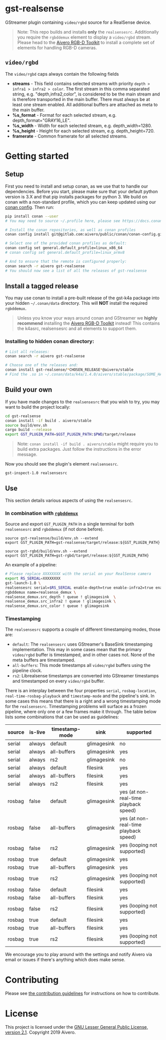 # gst-realsense

GStreamer plugin containing `video/rgbd` source for a RealSense device.

> Note: This repo builds and installs **only** the `realsensesrc`. Additionally you require the `rgbddemux` element to display a `video/rgbd` stream. Please head to the [Aivero RGB-D Toolkit](https://gitlab.com/aivero/public/aivero-rgbd-toolkit) to install a complete set of elements for handling RGB-D cameras.


## `video/rgbd`
The `video/rgbd` caps always contain the following fields
- **streams** - This field contains selected streams with priority `depth > infra1 > infra2 > color`. The first stream in this comma separated string, e.g. "depth,infra2,color", is considered to be the main stream and is therefore transported in the main buffer. There must always be at least one stream enabled. All additional buffers are attached as meta to the main buffer.
- **%s_format** - Format for each selected stream, e.g. depth_format="GRAY16_LE".
- **%s_width** - Width for each selected stream, e.g. depth_width=1280.
- **%s_height** - Height for each selected stream, e.g. depth_height=720.
- **framerate** - Common framerate for all selected streams.

# Getting started

## Setup

First you need to install and setup conan, as we use that to handle our dependencies. Before you start, please make sure
that your default python version is 3.X and that pip installs packages for python 3. 
We build on conan with a non-standard profile, which you can keep updated using our [conan config](https://gitlab.com/aivero/public/conan/conan-config).
Then run:


```bash
pip install conan --user
# You may need to source ~/.profile here, please see https://docs.conan.io/en/latest/installation.html#known-installation-issues-with-pip

# Install the conan repositories, as well as conan profiles
conan config install git@gitlab.com:aivero/public/conan/conan-config.git

# Select one of the provided conan profiles as default:
conan config set general.default_profile=linux_x86_64
# conan config set general.default_profile=linux_armv8

# And to ensure that the remote is configured properly:
conan search -r aivero gst-realsense
# You should now see a list of all the releases of gst-realsense
```

## Install a tagged release

You may use conan to install a pre-built release of the gst-k4a package into your hidden `~/.conan/data` directory. This will **NOT** install the required `rgbddemux`. 
	
> Unless you know your ways around conan and GStreamer we **highly recommend** installing the [Aivero RGB-D Toolkit](https://gitlab.com/aivero/public/aivero-rgbd-toolkit) instead! This contains the k4asrc, realsensesrc and all elements to support them.

### Installing to hidden conan directory:
```bash
# List all releases:
conan search -r aivero gst-realsense

# Choose one of the releases and:
conan install gst-realsense/*CHOSEN_RELEASE*@aivero/stable
# Find the .so in ~/.conan/data/k4a/1.4.0/aivero/stable/package/SOME_HASH/lib
```

## Build your own

If you have made changes to the `realsensesrc` that you wish to try, you may want to build the project locally:

```bash
cd gst-realsense
conan install -if build . aivero/stable
source build/env.sh
cargo build --release
export GST_PLUGIN_PATH=$GST_PLUGIN_PATH:$PWD/target/release
```

> Note: `conan install -if build . aivero/stable` might require you to build extra packages. Just follow the instructions in the error message. 

Now you should see the plugin's element `realsensesrc`.

```bash
gst-inspect-1.0 realsensesrc
```

## Use
 
This section details various aspects of using the `realsensesrc`.

### In combination with [`rgbddemux`](https://gitlab.com/aivero/public/gstreamer/gst-rgbd)

Source and export `GST_PLUGIN_PATH` in a single terminal for both `realsensesrc` and `rgbddemux` (if not done before).
```
source gst-realsense/build/env.sh --extend
export GST_PLUGIN_PATH=gst-realsense/target/release:${GST_PLUGIN_PATH}

source gst-rgbd/build/env.sh --extend
export GST_PLUGIN_PATH=gst-rgbd/target/release:${GST_PLUGIN_PATH}
```

An example of a pipeline:

```bash
# Please replace XXXXXXXX with the serial on your RealSense camera
export RS_SERIAL=XXXXXXXX
gst-launch-1.0 \
realsensesrc serial=$RS_SERIAL enable-depth=true enable-infra2=true enable-color=true ! \
rgbddemux name=realsense_demux \
realsense_demux.src_depth ! queue ! glimagesink  \
realsense_demux.src_infra2 ! queue ! glimagesink \
realsense_demux.src_color ! queue ! glimagesink 
```

### Timestamping

The `realsensesrc` supports a couple of different timestamping modes, those are:

- `default`: The `realsensesrc` uses GStreamer's BaseSink timestamping implementation. This may in some cases mean that the primary `video/rgbd` buffer is timestamped, and in other cases not. None of the meta buffers are timestamped.
- `all-buffers`: This mode timestamps all `video/rgbd` buffers using the pipeline clock.
- `rs2`: Librealsense timestamps are converted into GStreamer timestamps and timestamped on every `video/rgbd` buffer.

There is an interplay between the four properties `serial`, `rosbag-location`, `real-time-rosbag-playback` and `timestamp-mode`
and the pipeline's sink. In some cases this means that there is a right and a wrong timestamping mode for the `realsensesrc`.
Timestamping problems will surface as a frozen pipeline, where only one or a few frames make it through. The table below
lists some combinations that can be used as guidelines:

| source | is-live | timestamp-mode | sink | supported |
|--------|---------|----------------|------|-----------|
| serial | always  | default        | glimagesink | no |
| serial | always  | all-buffers    | glimagesink | yes |
| serial | always  | rs2            | glimagesink | no |
| serial | always  | default        | filesink | yes |
| serial | always  | all-buffers    | filesink | yes |
| serial | always  | rs2            | filesink | yes |
| rosbag | false   | default        | glimagesink | yes (at non-real-time playback speed) |
| rosbag | false   | all-buffers    | glimagesink | yes (at non-real-time playback speed) |
| rosbag | false   | rs2            | glimagesink | yes (looping not supported) |
| rosbag | true    | default        | glimagesink | yes |
| rosbag | true    | all-buffers    | glimagesink | yes |
| rosbag | true    | rs2            | glimagesink | yes (looping not supported) |
| rosbag | false   | default        | filesink | yes |
| rosbag | false   | all-buffers    | filesink | yes |
| rosbag | false   | rs2            | filesink | yes (looping not supported) |
| rosbag | true    | default        | filesink | yes |
| rosbag | true    | all-buffers    | filesink | yes |
| rosbag | true    | rs2            | filesink | yes (looping not supported) |

We encourage you to play around with the settings and notify Aivero via email or issues if there's anything which does
make sense.

# Contributing

Please see [the contribution guidelines](CONTRIBUTING.md) for instructions on how to contribute.

# License

This project is licensed under the [GNU Lesser General Public License, version 2.1](LICENSE). Copyright 2019 Aivero.
